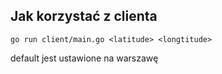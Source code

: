 ## Jak korzystać z clienta

```
go run client/main.go <latitude> <longtitude>
```
default jest ustawione na warszawę
